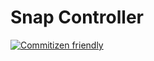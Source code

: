 # Snap Controller

[![Commitizen friendly](https://img.shields.io/badge/commitizen-friendly-brightgreen.svg)](http://commitizen.github.io/cz-cli/)